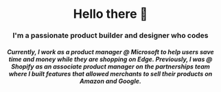<h1 align="center"> Hello there 👋 </h1>
<h3 align="center"> I'm a passionate product builder and designer who codes</h3>
<h5 align="center">
Currently, I work as a product manager @ Microsoft to help users save time and money while they are shopping on Edge. Previously, I was @ Shopify as an associate product manager on the partnerships team where I built features that allowed merchants to sell their products on Amazon and Google. 
</h5>



<!--
**k27mehta/k27mehta** is a ✨ _special_ ✨ repository because its `README.md` (this file) appears on your GitHub profile.

Here are some ideas to get you started:

- 🔭 I’m currently working on ...
- 🌱 I’m currently learning ...
- 👯 I’m looking to collaborate on ...
- 🤔 I’m looking for help with ...
- 💬 Ask me about ...
- 📫 How to reach me: ...
- 😄 Pronouns: ...
- ⚡ Fun fact: ...
-->
